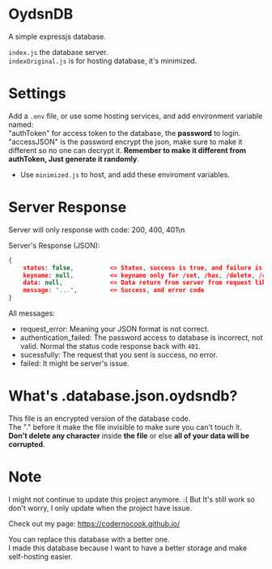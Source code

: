 # OydsnDB
 A simple expressjs database.

`index.js` the database server.\
`indexOriginal.js` is for hosting database, it's minimized.

# Settings
Add a `.env` file, or use some hosting services, and add environment variable named:\
"authToken" for access token to the database, the **password** to login.\
"accessJSON" is the password encrypt the json, make sure to make it different so no one can decrypt it. **Remember to make it different from authToken, Just generate it randomly**.

- Use `minimized.js` to host, and add these enviroment variables.

# Server Response
Server will only response with code: 200, 400, 401\n

Server's Response (JSON):
```json
{
    status: false,          <= Status, success is true, and failure is false
    keyname: null,          <= keyname only for /set, /has, /delete, /clear
    data: null,             <= Data return from server from request like /get, /has, ... It also from the list "keyname" too
    message: "...",         <= Success, and error code
}
```

All messages:
- request_error: Meaning your JSON format is not correct.
- authentication_failed: The password access to database is incorrect, not valid. Normal the status code response back with `401`.
- sucessfully: The request that you sent is success, no error.
- failed: It might be server's issue.

# What's .database.json.oydsndb?
This file is an encrypted version of the database code.\
The "." before it make the file invisible to make sure you can't touch it.\
**Don't delete any character** inside **the file** or else **all of your data will be corrupted**.

# Note
I might not continue to update this project anymore. :(
But It's still work so don't worry, I only update when the project have issue.

Check out my page: https://codernocook.github.io/

You can replace this database with a better one.\
I made this database because I want to have a better storage and make self-hosting easier.